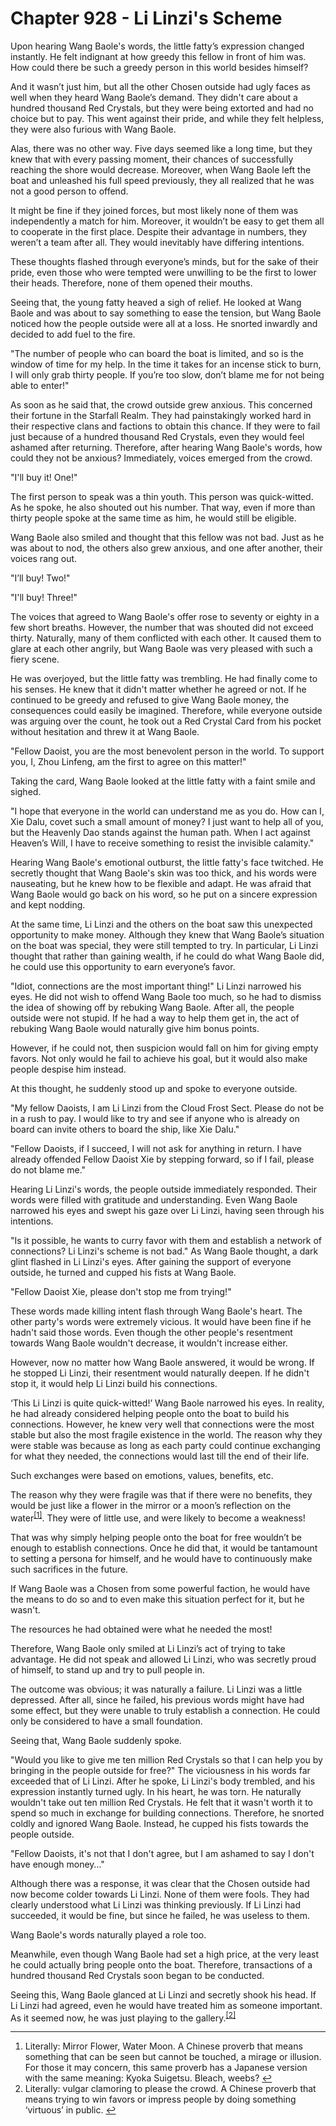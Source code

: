 # Chapter 928 - Li Linzi's Scheme

Upon hearing Wang Baole's words, the little fatty’s expression changed instantly. He felt indignant at how greedy this fellow in front of him was. How could there be such a greedy person in this world besides himself?

And it wasn’t just him, but all the other Chosen outside had ugly faces as well when they heard Wang Baole’s demand. They didn't care about a hundred thousand Red Crystals, but they were being extorted and had no choice but to pay. This went against their pride, and while they felt helpless, they were also furious with Wang Baole.

Alas, there was no other way. Five days seemed like a long time, but they knew that with every passing moment, their chances of successfully reaching the shore would decrease. Moreover, when Wang Baole left the boat and unleashed his full speed previously, they all realized that he was not a good person to offend.

It might be fine if they joined forces, but most likely none of them was independently a match for him. Moreover, it wouldn’t be easy to get them all to cooperate in the first place. Despite their advantage in numbers, they weren’t a team after all. They would inevitably have differing intentions.

These thoughts flashed through everyone’s minds, but for the sake of their pride, even those who were tempted were unwilling to be the first to lower their heads. Therefore, none of them opened their mouths.

Seeing that, the young fatty heaved a sigh of relief. He looked at Wang Baole and was about to say something to ease the tension, but Wang Baole noticed how the people outside were all at a loss. He snorted inwardly and decided to add fuel to the fire.

"The number of people who can board the boat is limited, and so is the window of time for my help. In the time it takes for an incense stick to burn, I will only grab thirty people. If you’re too slow, don’t blame me for not being able to enter!"

As soon as he said that, the crowd outside grew anxious. This concerned their fortune in the Starfall Realm. They had painstakingly worked hard in their respective clans and factions to obtain this chance. If they were to fail just because of a hundred thousand Red Crystals, even they would feel ashamed after returning. Therefore, after hearing Wang Baole's words, how could they not be anxious? Immediately, voices emerged from the crowd.

"I'll buy it! One!"

The first person to speak was a thin youth. This person was quick-witted. As he spoke, he also shouted out his number. That way, even if more than thirty people spoke at the same time as him, he would still be eligible.

Wang Baole also smiled and thought that this fellow was not bad. Just as he was about to nod, the others also grew anxious, and one after another, their voices rang out.

"I’ll buy! Two!"

"I'll buy! Three!"

The voices that agreed to Wang Baole's offer rose to seventy or eighty in a few short breaths. However, the number that was shouted did not exceed thirty. Naturally, many of them conflicted with each other. It caused them to glare at each other angrily,  but Wang Baole was very pleased with such a fiery scene.

He was overjoyed, but the little fatty was trembling. He had finally come to his senses. He knew that it didn't matter whether he agreed or not. If he continued to be greedy and refused to give Wang Baole money, the consequences could easily be imagined. Therefore, while everyone outside was arguing over the count, he took out a Red Crystal Card from his pocket without hesitation and threw it at Wang Baole.

"Fellow Daoist, you are the most benevolent person in the world. To support you, I, Zhou Linfeng, am the first to agree on this matter!"

Taking the card, Wang Baole looked at the little fatty with a faint smile and sighed.

"I hope that everyone in the world can understand me as you do. How can I, Xie Dalu, covet such a small amount of money? I just want to help all of you, but the Heavenly Dao stands against the human path. When I act against Heaven’s Will, I have to receive something to resist the invisible calamity."

Hearing Wang Baole's emotional outburst, the little fatty's face twitched. He secretly thought that Wang Baole's skin was too thick, and his words were nauseating, but he knew how to be flexible and adapt. He was afraid that Wang Baole would go back on his word, so he put on a sincere expression and kept nodding.

At the same time, Li Linzi and the others on the boat saw this unexpected opportunity to make money. Although they knew that Wang Baole’s situation on the boat was special, they were still tempted to try. In particular, Li Linzi thought that rather than  gaining wealth, if he could do what Wang Baole did, he could use this opportunity to earn everyone’s favor.

"Idiot, connections are the most important thing!" Li Linzi narrowed his eyes. He did not wish to offend Wang Baole too much, so he had to dismiss the idea of showing off by rebuking Wang Baole. After all, the people outside were not stupid. If he had a way to help them get in, the act of rebuking Wang Baole would naturally give him bonus points.

However, if he could not, then suspicion would fall on him for giving empty favors. Not only would he fail to achieve his goal, but it would also make people despise him instead.

At this thought, he suddenly stood up and spoke to everyone outside.

"My fellow Daoists, I am Li Linzi from the Cloud Frost Sect. Please do not be in a rush to pay. I would like to try and see if anyone who is already on board can invite others to board the ship, like Xie Dalu."

"Fellow Daoists, if I succeed, I will not ask for anything in return. I have already offended Fellow Daoist Xie by stepping forward, so if I fail, please do not blame me."

Hearing Li Linzi's words, the people outside immediately responded. Their words were filled with gratitude and understanding. Even Wang Baole narrowed his eyes and swept his gaze over Li Linzi, having seen through his intentions.

"Is it possible, he wants to curry favor with them and establish a network of connections? Li Linzi's scheme is not bad." As Wang Baole thought, a dark glint flashed in Li Linzi's eyes. After gaining the support of everyone outside, he turned and cupped his fists at Wang Baole.

"Fellow Daoist Xie, please don't stop me from trying!"

These words made killing intent flash through Wang Baole's heart. The other party's words were extremely vicious. It would have been fine if he hadn't said those words. Even though the other people's resentment towards Wang Baole wouldn't decrease, it wouldn't increase either.

However, now no matter how Wang Baole answered, it would be wrong. If he stopped Li Linzi, their resentment would naturally deepen. If he didn't stop it, it would help Li Linzi build his connections.

‘This Li Linzi is quite quick-witted!’ Wang Baole narrowed his eyes. In reality, he had already considered helping people onto the boat to build his connections. However, he knew very well that connections were the most stable but also the most fragile existence in the world. The reason why they were stable was because as long as each party could continue exchanging for what they needed, the connections would last till the end of their life.

Such exchanges were based on emotions, values, benefits, etc.

The reason why they were fragile was that if there were no benefits, they would be just like a flower in the mirror or a moon’s reflection on the water<sup class="footnote"><a href="#fn-1" id="fnref-1">[1]</a></sup>. They were of little use, and were likely to become a weakness!

That was why simply helping people onto the boat for free wouldn’t be enough to establish connections. Once he did that, it would be tantamount to setting a persona for himself, and he would have to continuously make such sacrifices in the future.

If Wang Baole was a Chosen from some powerful faction, he would have the means to do so and to even make this situation perfect for it, but he wasn't.

The resources he had obtained were what he needed the most!

Therefore, Wang Baole only smiled at Li Linzi’s act of trying to take advantage. He did not speak and allowed Li Linzi, who was secretly proud of himself, to stand up and try to pull people in.

The outcome was obvious; it was naturally a failure. Li Linzi was a little depressed. After all, since he failed, his previous words might have had some effect, but they were unable to truly establish a connection. He could only be considered to have a small foundation.

Seeing that, Wang Baole suddenly spoke.

"Would you like to give me ten million Red Crystals so that I can help you by bringing in the people outside for free?" The viciousness in his words far exceeded that of Li Linzi. After he spoke, Li Linzi's body trembled, and his expression instantly turned ugly. In his heart, he was torn. He naturally wouldn't take out ten million Red Crystals. He felt that it wasn't worth it to spend so much in exchange for building connections. Therefore, he snorted coldly and ignored Wang Baole. Instead, he cupped his fists towards the people outside.

"Fellow Daoists, it's not that I don't agree, but I am ashamed to say I don't have enough money…"

Although there was a response, it was clear that the Chosen outside had now become colder towards Li Linzi. None of them were fools. They had clearly understood what Li Linzi was thinking previously. If Li Linzi had succeeded, it would be fine, but since he failed, he was useless to them.

Wang Baole's words naturally played a role too.

Meanwhile, even though Wang Baole had set a high price, at the very least he could actually bring people onto the boat. Therefore, transactions of a hundred thousand Red Crystals soon began to be conducted.

Seeing this, Wang Baole glanced at Li Linzi and secretly shook his head. If Li Linzi had agreed, even he would have treated him as someone important. As it seemed now, he was just playing to the gallery.<sup class="footnote"><a href="#fn-2" id="fnref-2">[2]</a></sup>

<hr/>
  <div class="footnotes">
    <ol>
      <li id="fn-1">Literally: Mirror Flower, Water Moon. A Chinese proverb that means something that can be seen but cannot be touched, a mirage or illusion. For those it may concern, this same proverb has a Japanese version with the same meaning: Kyoka Suigetsu. Bleach, weebs? <span class="footnotereverse"><a href="#fnref-1">↩</a></span></li>
<li id="fn-2">Literally: vulgar clamoring to please the crowd. A Chinese proverb that means trying to win favors or impress people by doing something ‘virtuous’ in public. <span class="footnotereverse"><a href="#fnref-2">↩</a></span></li>
    </ol>
  </div>